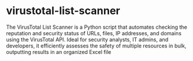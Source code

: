 # virustotal-list-scanner
The VirusTotal List Scanner is a Python script that automates checking the reputation and security status of URLs, files, IP addresses, and domains using the VirusTotal API. Ideal for security analysts, IT admins, and developers, it efficiently assesses the safety of multiple resources in bulk, outputting results in an organized Excel file

